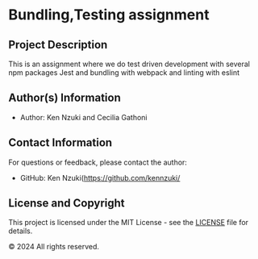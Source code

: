 # Bundling,Testing assignment

## Project Description
This is an assignment where we do test driven development with several npm packages Jest and bundling with webpack and linting with eslint
## Author(s) Information
- Author: Ken Nzuki and Cecilia Gathoni
## Contact Information
For questions or feedback, please contact the author:

- GitHub: Ken Nzuki(https://github.com/kennzuki/

## License and Copyright
This project is licensed under the MIT License - see the [LICENSE](LICENSE) file for details.

© 2024  All rights reserved.